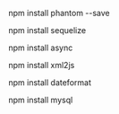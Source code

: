 npm install phantom --save

npm install sequelize

npm install async

npm install xml2js

npm install dateformat

npm install mysql